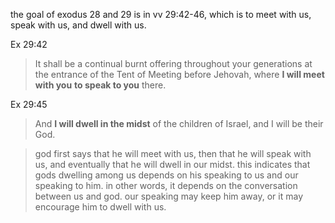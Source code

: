the goal of exodus 28 and 29 is in vv 29:42-46,
which is to meet with us, speak with us, and
dwell with us.

Ex 29:42
> It shall be a continual burnt offering throughout your generations at the entrance of the Tent of Meeting before Jehovah, where **I will meet with you** **to speak to you** there.

Ex 29:45
> And **I will dwell in the midst** of the children of Israel, and I will be their God.

> god first says that he will meet with us, then that he will speak with us, and eventually that he will dwell in our midst. this indicates that gods dwelling among us depends on his speaking to us and our speaking to him. in other words, it depends on the conversation between us and god. our speaking may keep him away, or it may encourage him to dwell with us.
